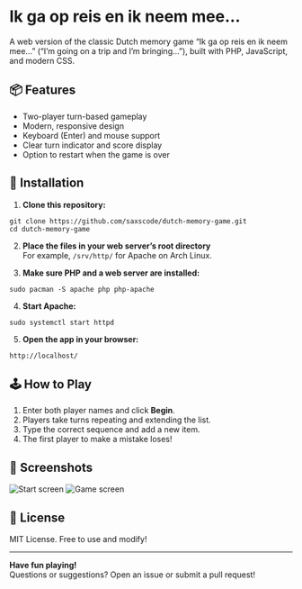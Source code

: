 # Ik ga op reis en ik neem mee...

A web version of the classic Dutch memory game “Ik ga op reis en ik neem mee...” (“I’m going on a trip and I’m bringing...”), built with PHP, JavaScript, and modern CSS.

## 📦 Features

- Two-player turn-based gameplay
- Modern, responsive design
- Keyboard (Enter) and mouse support
- Clear turn indicator and score display
- Option to restart when the game is over

## 🚀 Installation

1. **Clone this repository:**

```
git clone https://github.com/saxscode/dutch-memory-game.git
cd dutch-memory-game
```

2. **Place the files in your web server’s root directory**  
For example, `/srv/http/` for Apache on Arch Linux.

3. **Make sure PHP and a web server are installed:**

```
sudo pacman -S apache php php-apache
```

4. **Start Apache:**

```
sudo systemctl start httpd
```

5. **Open the app in your browser:**

```
http://localhost/
```

## 🕹️ How to Play

1. Enter both player names and click **Begin**.
2. Players take turns repeating and extending the list.
3. Type the correct sequence and add a new item.
4. The first player to make a mistake loses!

## 🎨 Screenshots

![Start screen](screenshots/screen1.png)
![Game screen](screenshots/screen1.png)

## 📄 License

MIT License. Free to use and modify!

---

**Have fun playing!**  
Questions or suggestions? Open an issue or submit a pull request!
